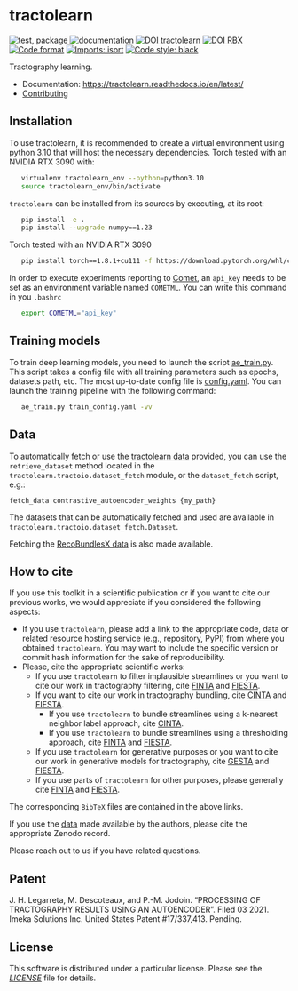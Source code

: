 # tractolearn

[![test, package](https://github.com/scil-vital/tractolearn/actions/workflows/test_package.yml/badge.svg?branch=main)](https://github.com/scil-vital/tractolearn/actions/workflows/test_package.yml?query=branch%3Amain)
[![documentation](https://readthedocs.org/projects/tractolearn/badge/?version=latest)](https://tractolearn.readthedocs.io/en/latest/?badge=latest)
[![DOI tractolearn](https://zenodo.org/badge/DOI/10.5281/zenodo.7562790.svg)](https://doi.org/10.5281/zenodo.7562790)
[![DOI RBX](https://zenodo.org/badge/DOI/10.5281/zenodo.7562635.svg)](https://doi.org/10.5281/zenodo.7562635)
[![Code format](https://github.com/scil-vital/tractolearn/actions/workflows/check_format.yml/badge.svg?branch=main)](https://github.com/scil-vital/tractolearn/actions/workflows/check_format.yml?query=branch%3Amain)
[![Imports: isort](https://img.shields.io/badge/%20imports-isort-%231674b1?style=flat&labelColor=ef8336)](https://pycqa.github.io/isort/)
[![Code style: black](https://img.shields.io/badge/code%20style-black-000000.svg)](https://github.com/psf/black)

Tractography learning.

- Documentation: https://tractolearn.readthedocs.io/en/latest/
- [Contributing](.github/CONTRIBUTING.rst)


## Installation

To use tractolearn, it is recommended to create a virtual environment using
python 3.10 that will host the necessary dependencies. Torch tested with an
NVIDIA RTX 3090 with:

```sh
   virtualenv tractolearn_env --python=python3.10
   source tractolearn_env/bin/activate
```

`tractolearn` can be installed from its sources by executing, at its root:

```sh
   pip install -e .
   pip install --upgrade numpy==1.23
```

Torch tested with an NVIDIA RTX 3090
```sh
   pip install torch==1.8.1+cu111 -f https://download.pytorch.org/whl/cu111/torch_stable.html
```

In order to execute experiments reporting
to [Comet](https://www.comet.ml/site/), an `api_key` needs to be set as an
environment variable named `COMETML`. You can write this command in
you `.bashrc`

```sh
   export COMETML="api_key"
```

## Training models

To train deep learning models, you need to launch the
script [ae_train.py](scripts/ae_train.py). This script takes a config file with
all training parameters such as epochs, datasets path, etc. The most up-to-date
config file is [config.yaml](configs/train_config.yaml). You can launch the
training pipeline with the following command:

```sh
   ae_train.py train_config.yaml -vv
```

## Data

To automatically fetch or use the [tractolearn data](https://zenodo.org/record/7562790)
provided, you can use the `retrieve_dataset` method located in the
`tractolearn.tractoio.dataset_fetch` module, or the `dataset_fetch` script,
e.g.:
```shell
fetch_data contrastive_autoencoder_weights {my_path}
```

The datasets that can be automatically fetched and used are available in
`tractolearn.tractoio.dataset_fetch.Dataset`.

Fetching the [RecoBundlesX data](https://zenodo.org/record/7562635) is also
made available.

## How to cite

If you use this toolkit in a scientific publication or if you want to cite
our previous works, we would appreciate if you considered the following aspects:
- If you use `tractolearn`, please add a link to the appropriate code, data or
  related resource hosting service (e.g., repository, PyPI) from where you
  obtained `tractolearn`. You may want to include the specific version or commit
  hash information for the sake of reproducibility.
- Please, cite the appropriate scientific works:
  - If you use `tractolearn` to filter implausible streamlines or you want to
    cite our work in tractography filtering, cite [FINTA] and [FIESTA].
  - If you want to cite our work in tractography bundling, cite [CINTA] and
    [FIESTA].
    - If you use `tractolearn` to bundle streamlines using a k-nearest neighbor
      label approach, cite [CINTA].
    - If you use `tractolearn` to bundle streamlines using a thresholding
      approach, cite [FINTA] and [FIESTA].
  - If you use `tractolearn` for generative purposes or you want to cite our
    work in generative models for tractography, cite [GESTA] and [FIESTA].
  - If you use parts of `tractolearn` for other purposes, please generally cite
    [FINTA] and [FIESTA].

The corresponding `BibTeX` files are contained in the above links.

If you use the [data](https://zenodo.org/record/7562790) made available by the
authors, please cite the appropriate Zenodo record.

Please reach out to us if you have related questions.

## Patent

J. H. Legarreta, M. Descoteaux, and P.-M. Jodoin. “PROCESSING OF TRACTOGRAPHY
RESULTS USING AN AUTOENCODER”. Filed 03 2021. Imeka Solutions Inc. United States
Patent #17/337,413. Pending.

## License

This software is distributed under a particular license. Please see the
[*LICENSE*](LICENSE) file for details.


[FINTA]: ./doc/bibtex/Legarreta21_-_MIA_-_FINTA.bib "Filtering in tractography using autoencoders (FINTA)"
[CINTA]: ./doc/bibtex/Legarreta22_-_MICCAI-CDMRI_-_CINTA.bib "Clustering in Tractography Using Autoencoders (CINTA)"
[GESTA]: ./doc/bibtex/Legarreta23_-_MIA_-_GESTA.bib "Generative Sampling in Bundle Tractography using Autoencoders (GESTA)"
[FIESTA]: ./doc/bibtex/Dumais22_-_arXiv_-_FIESTA.bib "FIESTA: Autoencoders for accurate fiber segmentation in tractography"
